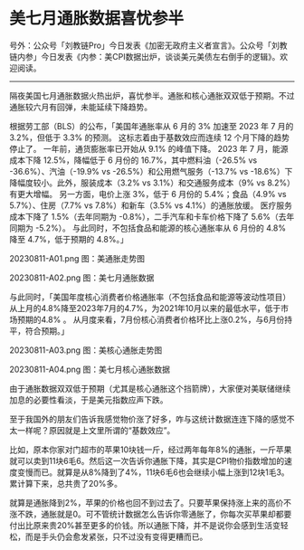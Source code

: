 # 美七月通胀数据喜忧参半

号外：公众号「刘教链Pro」今日发表《加密无政府主义者宣言》。公众号「刘教链内参」今日发表《内参：美CPI数据出炉，谈谈美元美债左右倒手的逻辑》。欢迎阅读。

* * *

隔夜美国七月通胀数据火热出炉，喜忧参半。通胀和核心通胀双双低于预期。不过通胀较六月有回弹，未能延续下降趋势。

根据劳工部（BLS）的公布，「美国年通胀率从 6 月的 3% 加速至 2023 年 7 月的 3.2%，但低于 3.3% 的预测。 这标志着由于基数效应而连续 12 个月下降的趋势停止了。 一年前，通货膨胀率已开始从 9.1% 的峰值下降。 2023 年 7 月，能源成本下降 12.5%，降幅低于 6 月份的 16.7%，其中燃料油（-26.5% vs -36.6%）、汽油（-19.9% vs -26.5%）和公用燃气服务（-13.7% vs -18.6%）下降幅度较小。此外，服装成本（3.2% vs 3.1%）和交通服务成本（9% vs 8.2%）有更大增幅。 另一方面，电价上涨 3%，低于 6 月份的 5.4%；食品（4.9% vs 5.7%）、住房（7.7% vs 7.8%）和新车（3.5% vs 4.1%）的通胀放缓。 医疗服务成本下降了 1.5%（去年同期为 -0.8%），二手汽车和卡车价格下降了 5.6%（去年同期为 -5.2%）。 与此同时，不包括食品和能源的核心通胀率从 6 月份的 4.8% 降至 4.7%，低于预期的 4.8%。」

20230811-A01.png
图：美通胀走势图

20230811-A02.png
图：美七月通胀数据

与此同时，「美国年度核心消费者价格通胀率（不包括食品和能源等波动性项目）从上月的4.8%降至2023年7月的4.7%，为2021年10月以来的最低水平，低于市场预期的4.8% 。 从月度来看，7月份核心消费者价格环比上涨0.2%，与6月份持平，符合预期。」

20230811-A03.png
图：美核心通胀走势图

20230811-A04.png
图：美七月核心通胀数据

由于通胀数据双双低于预期（尤其是核心通胀这个挡箭牌），大家便对美联储继续加息的必要性看淡，于是美元指数应声下跌。

至于我国外的朋友们告诉我感觉物价涨了好多，咋与这统计数据连连下降的感觉不太一样呢？原因就是上文里所谓的“基数效应”。

比如，原本你家对门超市的苹果10块钱一斤，经过两年每年8%的通胀，一斤苹果就可以卖到11块6毛6。然后这一次告诉你通胀下降，其实是CPI物价指数增加的速度变慢而已。就算是从8%降到了4%，11块6毛6也会继续小幅上涨到12块1毛3。累计算下来，总共贵了20%多。

就算是通胀降到2%，苹果的价格也回不到过去了。只要苹果保持涨上来的高价不涨不跌，通胀就是0。可不管统计数据怎么告诉你零通胀了，你每次买苹果却都要付出比原来贵20%甚至更多的价钱。所以通胀下降，并不是说你会感到生活变轻松，而是手头仍会愈发紧张，只不过没有变得更糟而已。

